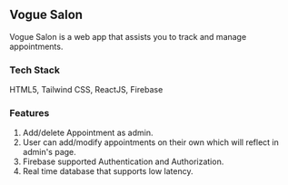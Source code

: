 ## Vogue Salon 
Vogue Salon is a web app that assists you to track and manage appointments.

### Tech Stack 
HTML5, Tailwind CSS, ReactJS, Firebase

### Features
1. Add/delete Appointment as admin.
2. User can add/modify appointments on their own which will reflect in admin's page.
3. Firebase supported Authentication and Authorization.
4. Real time database that supports low latency.
